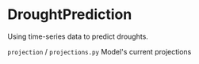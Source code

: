 # DroughtPrediction
Using time-series data to predict droughts.

`projection` /
  `projections.py`
 Model's current projections
